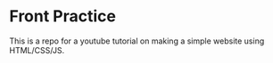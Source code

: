 # Front Practice

This is a repo for a youtube tutorial on making a simple website using HTML/CSS/JS.
